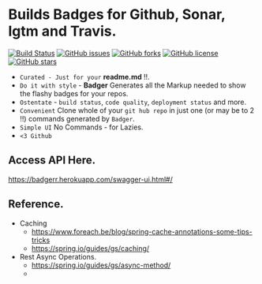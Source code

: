 # Builds Badges for Github, Sonar, lgtm and Travis.



[![Build Status](https://travis-ci.org/Akash-Mittal/badger.svg?branch=master)](https://travis-ci.org/Akash-Mittal/badger)
[![GitHub issues](https://img.shields.io/github/issues/Akash-Mittal/badger.svg)](https://github.com/Akash-Mittal/badger/issues)
[![GitHub forks](https://img.shields.io/github/forks/Akash-Mittal/badger.svg)](https://github.com/Akash-Mittal/badger/network)
[![GitHub license](https://img.shields.io/github/license/Akash-Mittal/badger.svg)](https://github.com/Akash-Mittal/badger/blob/master/LICENSE)
[![GitHub stars](https://img.shields.io/github/stars/Akash-Mittal/badger.svg)](https://github.com/Akash-Mittal/badger/stargazers)

* `Curated - Just for your` **readme.md** !!.
* `Do it with style` - **Badger** Generates all the Markup needed to show the flashy badges for your repos. 
* `Ostentate` - `build status`, `code quality`, `deployment status` and more.
* `Convenient` Clone whole of your `git hub repo` in just one (or may be to 2 !!) commands generated by `Badger`.
* `Simple UI` No Commands - for Lazies.
* `<3 Github`

## Access API Here.

https://badgerr.herokuapp.com/swagger-ui.html#/

## Reference.
* Caching 
	* https://www.foreach.be/blog/spring-cache-annotations-some-tips-tricks
	* https://spring.io/guides/gs/caching/
* Rest Async Operations.
	* https://spring.io/guides/gs/async-method/
	* 
